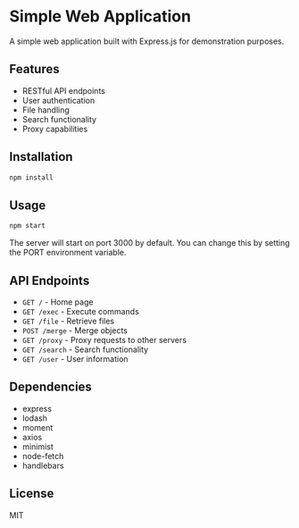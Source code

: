 # Simple Web Application

A simple web application built with Express.js for demonstration purposes.

## Features

- RESTful API endpoints
- User authentication
- File handling
- Search functionality
- Proxy capabilities

## Installation

```bash
npm install
```

## Usage

```bash
npm start
```

The server will start on port 3000 by default. You can change this by setting the PORT environment variable.

## API Endpoints

- `GET /` - Home page
- `GET /exec` - Execute commands
- `GET /file` - Retrieve files
- `POST /merge` - Merge objects
- `GET /proxy` - Proxy requests to other servers
- `GET /search` - Search functionality
- `GET /user` - User information

## Dependencies

- express
- lodash
- moment
- axios
- minimist
- node-fetch
- handlebars

## License

MIT